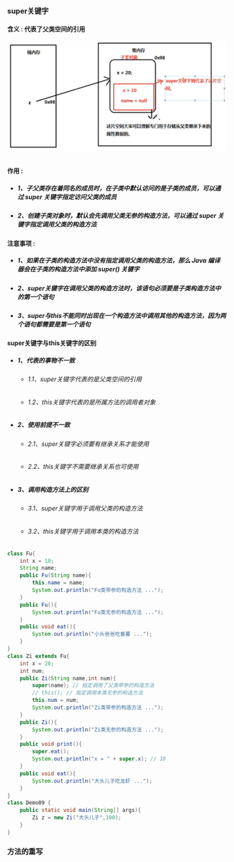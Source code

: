 ### super关键字

#### 含义 : 代表了父类空间的引用

###### ![](/assets/super关键字.png)

#### 作用 :

* ##### 1、子父类存在着同名的成员时，在子类中默认访问的是子类的成员，可以通过 super 关键字指定访问父类的成员
* ##### 2、创建子类对象时，默认会先调用父类无参的构造方法，可以通过 super 关键字指定调用父类的构造方法

#### 注意事项 :

* ##### 1、如果在子类的构造方法中没有指定调用父类的构造方法，那么 Java 编译器会在子类的构造方法中添加 super\(\) 关键字
* ##### 2、super关键字在调用父类的构造方法时，该语句必须要是子类构造方法中的第一个语句
* ##### 3、super与this不能同时出现在一个构造方法中调用其他的构造方法，因为两个语句都需要是第一个语句

#### super关键字与this关键字的区别

* ##### 1、代表的事物不一致

  * ###### 1.1、super关键字代表的是父类空间的引用
  * ###### 1.2、this关键字代表的是所属方法的调用者对象
* ##### 2、使用前提不一致

  * ###### 2.1、super关键字必须要有继承关系才能使用
  * ###### 2.2、this关键字不需要继承关系也可使用
* ##### 3、调用构造方法上的区别

  * ###### 3.1、super关键字用于调用父类的构造方法
  * ###### 3.2、this关键字用于调用本类的构造方法

```java
class Fu{
	int x = 10;
	String name;
	public Fu(String name){
		this.name = name;
		System.out.println("Fu类带参的构造方法 ...");
	}
	public Fu(){
		System.out.println("Fu类无参的构造方法 ...");
	}
	public void eat(){
		System.out.println("小头爸爸吃番薯 ...");
	}
}
class Zi extends Fu{
	int x = 20;
	int num;
	public Zi(String name,int num){
		super(name); // 指定调用了父类带参的构造方法
		// this(); // 指定调用本类无参的构造方法
		this.num = num;
		System.out.println("Zi类带参的构造方法 ...");
	}
	public Zi(){
		System.out.println("Zi类无参的构造方法 ...");
	}
	public void print(){
		super.eat();
		System.out.println("x = " + super.x); // 10
	}
	public void eat(){
		System.out.println("大头儿子吃龙虾 ...");
	}
}
class Demo09 {
	public static void main(String[] args){
		Zi z = new Zi("大头儿子",100);
	}
}
```

### 方法的重写




